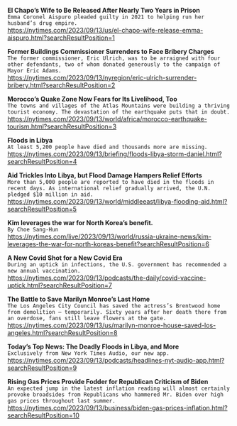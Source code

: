 **El Chapo’s Wife to Be Released After Nearly Two Years in Prison**\
`Emma Coronel Aispuro pleaded guilty in 2021 to helping run her husband’s drug empire.`\
https://nytimes.com/2023/09/13/us/el-chapo-wife-release-emma-aispuro.html?searchResultPosition=1

**Former Buildings Commissioner Surrenders to Face Bribery Charges**\
`The former commissioner, Eric Ulrich, was to be arraigned with four other defendants, two of whom donated generously to the campaign of Mayor Eric Adams.`\
https://nytimes.com/2023/09/13/nyregion/eric-ulrich-surrender-bribery.html?searchResultPosition=2

**Morocco’s Quake Zone Now Fears for Its Livelihood, Too**\
`The towns and villages of the Atlas Mountains were building a thriving tourist economy. The devastation of the earthquake puts that in doubt.`\
https://nytimes.com/2023/09/13/world/africa/morocco-earthquake-tourism.html?searchResultPosition=3

**Floods in Libya**\
`At least 5,200 people have died and thousands more are missing.`\
https://nytimes.com/2023/09/13/briefing/floods-libya-storm-daniel.html?searchResultPosition=4

**Aid Trickles Into Libya, but Flood Damage Hampers Relief Efforts**\
`More than 5,000 people are reported to have died in the floods in recent days. As international relief gradually arrived, the U.N. pledged $10 million in aid.`\
https://nytimes.com/2023/09/13/world/middleeast/libya-flooding-aid.html?searchResultPosition=5

**Kim leverages the war for North Korea’s benefit.**\
`By Choe Sang-Hun`\
https://nytimes.com/live/2023/09/13/world/russia-ukraine-news/kim-leverages-the-war-for-north-koreas-benefit?searchResultPosition=6

**A New Covid Shot for a New Covid Era**\
`During an uptick in infections, the U.S. government has recommended a new annual vaccination.`\
https://nytimes.com/2023/09/13/podcasts/the-daily/covid-vaccine-uptick.html?searchResultPosition=7

**The Battle to Save Marilyn Monroe’s Last Home**\
`The Los Angeles City Council has saved the actress’s Brentwood home from demolition — temporarily. Sixty years after her death there from an overdose, fans still leave flowers at the gate.`\
https://nytimes.com/2023/09/13/us/marilyn-monroe-house-saved-los-angeles.html?searchResultPosition=8

**Today’s Top News: The Deadly Floods in Libya, and More**\
`Exclusively from New York Times Audio, our new app.`\
https://nytimes.com/2023/09/13/podcasts/headlines-nyt-audio-app.html?searchResultPosition=9

**Rising Gas Prices Provide Fodder for Republican Criticism of Biden**\
`An expected jump in the latest inflation reading will almost certainly provoke broadsides from Republicans who hammered Mr. Biden over high gas prices throughout last summer.`\
https://nytimes.com/2023/09/13/business/biden-gas-prices-inflation.html?searchResultPosition=10

